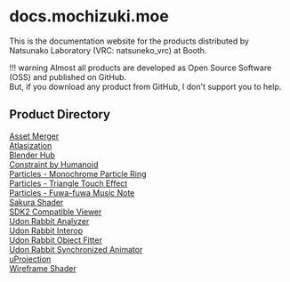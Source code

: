 # docs.mochizuki.moe

This is the documentation website for the products distributed by Natsunako Laboratory (VRC: natsuneko_vrc) at Booth.

<!-- prettier-ignore-start -->
!!! warning
    Almost all products are developed as Open Source Software (OSS) and published on GitHub.  
    But, if you download any product from GitHub, I don't support you to help.
<!-- prettier-ignore-end -->

## Product Directory

<div class="two-grid">
    <div>
        <a href="/vrchat/asset-merger/">Asset Merger</a>
    </div>
    <div>
        <a href="/unity/atlasization/">Atlasization</a>
    </div>
    <div>
        <a href="/software/blender-hub/">Blender Hub</a>
    </div>
    <div>
        <a href="/unity/constraint-by-humanoid/">Constraint by Humanoid</a>
    </div>
    <div>
        <a href="/unity/particle-system/packages/001-monochrome-particle-ring/">Particles - Monochrome Particle Ring</a>
    </div>
    <div>
        <a href="/unity/particle-system/packages/002-triangle-touch-effect/">Particles - Triangle Touch Effect</a>
    </div>
    <div>
        <a href="/unity/particle-system/packages/003-fuwa-fuwa-music-note/">Particles - Fuwa-fuwa Music Note</a>
    </div>
    <div>
        <a href="/unity/sakura-shader/">Sakura Shader</a>
    </div>
    <div>
        <a href="/vrchat/sdk2-compat-view/">SDK2 Compatible Viewer</a>
    </div>
    <div>
        <a href="/udon-rabbit/packages/analyzer/">Udon Rabbit Analyzer</a>
    </div>
    <div>
        <a href="/udon-rabbit/packages/interop/">Udon Rabbit Interop</a>
    </div>
    <div>
        <a href="/udon-rabbit/packages/object-fitter/">Udon Rabbit Object Fitter</a>
    </div>
    <div>
        <a href="/udon-rabbit/packages/synchronized-animator/">Udon Rabbit Synchronized Animator</a>
    </div>
    <div>
        <a href="/unity/u-projection/">uProjection</a>
    </div>
    <div>
        <a href="/unity/wireframe-shader/">Wireframe Shader</a>
    </div>
</div>

